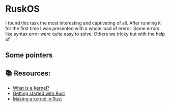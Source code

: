 # RuskOS
I found this task the most interesting and captivating of all. After running it for the first time I was presented with a whole load of ereror. Some errors like syntax error were quite easy to solve. Others we tricky but with the help of 

## Some pointers
## 📚 Resources: 
- <a href="https://www.geeksforgeeks.org/kernel-in-operating-system/">What is a Kernel?</a>
- <a href="https://doc.rust-lang.org/book/ch01-00-getting-started.html">Getting started with Rust</a>
- <a href="https://os.phil-opp.com/minimal-rust-kernel/">Making a kernel in Rust</a>
  

